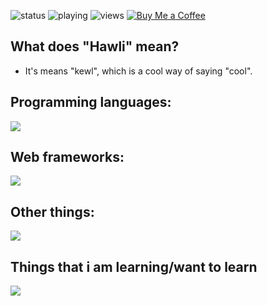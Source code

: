 ![status](https://api.statusbadges.me/badge/status/718503475222413353?simple=true)
![playing](https://api.statusbadges.me/badge/playing/718503475222413353)
![views](https://komarev.com/ghpvc/?username=hawl1)
[![Buy Me a Coffee](https://img.shields.io/badge/buy_me-a_coffee-yellow?logo=buymeacoffee)](https://buymeacoffee.com/hawli)


## What does "Hawli" mean?
- It's means "kewl", which is a cool way of saying "cool".

## Programming languages:

![](https://go-skill-icons.vercel.app/api/icons?i=js,ts,go,lua,py,php,nodejs)

## Web frameworks:

![](https://go-skill-icons.vercel.app/api/icons?i=laravel,express,flask)

## Other things:

![](https://go-skill-icons.vercel.app/api/icons?i=blender,figma,sketchup)

## Things that i am learning/want to learn

![](https://go-skill-icons.vercel.app/api/icons?i=haskell,godot,defold,react,million,angular,nix)
